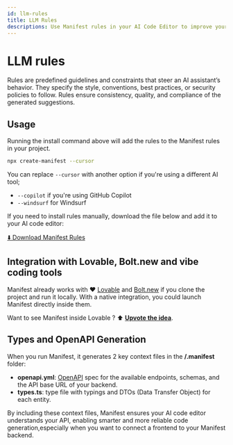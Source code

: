 ```yaml
---
id: llm-rules
title: LLM Rules
descriptions: Use Manifest rules in your AI Code Editor to improve your LLM understanding of Manifest backend.
---
```


# LLM rules

Rules are predefined guidelines and constraints that steer an AI assistant’s behavior. They specify the style, conventions, best practices, or security policies to follow. Rules ensure consistency, quality, and compliance of the generated suggestions.

## Usage

Running the install command above will add the rules to the Manifest rules in your project.

```bash
npx create-manifest --cursor
```

You can replace `--cursor` with another option if you're using a different AI tool;

- `--copilot` if you're using GitHub Copilot
- `--windsurf` for Windsurf

If you need to install rules manually, download the file below and add it to your AI code editor:

<a href="https://raw.githubusercontent.com/mnfst/rules/refs/heads/main/src/rules.md" download>
  ⬇️ Download Manifest Rules
</a>

## Integration with Lovable, Bolt.new and vibe coding tools

<div style={{ backgroundColor: '#d6ffee', padding: '1em 1em 0.1em 1em', borderRadius: '12px' }}>

Manifest already works with ❤️ [Lovable](https://lovable.dev) and [Bolt.new](https://bolt.new) if you clone the project and run it locally. With a native integration, you could launch Manifest directly inside them.

Want to see Manifest inside Lovable ? ⬆️ **[Upvote the idea](https://lovable.featurebase.app/fr/p/manifestbuild-integration?slug=manifestbuild-integration)**.

</div>

## Types and OpenAPI Generation

When you run Manifest, it generates 2 key context files in the **/.manifest** folder:

- **openapi.yml**: [OpenAPI](https://www.openapis.org/) spec for the available endpoints, schemas, and the API base URL of your backend.
- **types.ts**: type file with typings and DTOs (Data Transfer Object) for each entity.

By including these context files, Manifest ensures your AI code editor understands your API, enabling smarter and more reliable code generation,especially when you want to connect a frontend to your Manifest backend.
